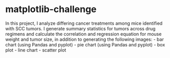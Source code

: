 # matplotlib-challenge

In this project, I analyze differing cancer treatments among mice identified with SCC tumors. I generate summary statistics for tumors across drug regimens and calculate the correlation and regression equation for mouse weight and tumor size, in addition to generating the following images:
        - bar chart (using Pandas and pyplot)
        - pie chart (using Pandas and pyplot)
        - box plot
        - line chart
        - scatter plot

